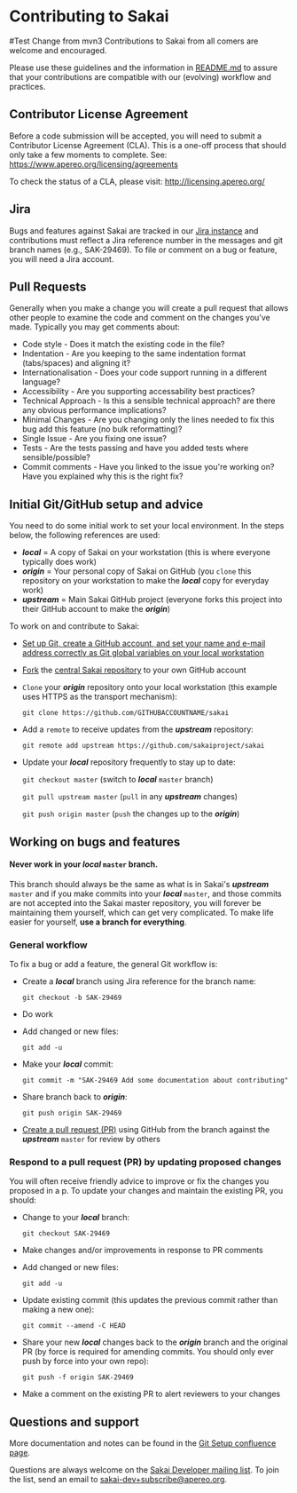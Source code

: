 # Contributing to Sakai

#Test Change from mvn3
Contributions to Sakai from all comers are welcome and encouraged.

Please use these guidelines and the information in [README.md](README.md) to assure that your contributions are compatible with our (evolving) workflow and practices.

## Contributor License Agreement
Before a code submission will be accepted, you will need to submit a Contributor License Agreement (CLA). This is a one-off process that should only take a few moments to complete. See: https://www.apereo.org/licensing/agreements

To check the status of a CLA, please visit: http://licensing.apereo.org/

## Jira

Bugs and features against Sakai are tracked in our [Jira instance](https://jira.sakaiproject.org/) and contributions must reflect a Jira reference number in the messages and git branch names (e.g., SAK-29469). To file or comment on a bug or feature, you will need a Jira account.

## Pull Requests

Generally when you make a change you will create a pull request that allows other people to examine the code and comment on the changes you've made. Typically you may get comments about:

 * Code style - Does it match the existing code in the file?
 * Indentation - Are you keeping to the same indentation format (tabs/spaces) and aligning it?
 * Internationalisation - Does your code support running in a different language?
 * Accessibility - Are you supporting accessability best practices?
 * Technical Approach - Is this a sensible technical approach? are there any obvious performance implications?
 * Minimal Changes - Are you changing only the lines needed to fix this bug add this feature (no bulk reformatting)?
 * Single Issue - Are you fixing one issue?
 * Tests - Are the tests passing and have you added tests where sensible/possible?
 * Commit comments - Have you linked to the issue you're working on? Have you explained why this is the right fix?

## Initial Git/GitHub setup and advice

You need to do some initial work to set your local environment. In the steps below, the following references are used:

   * ***local*** = A copy of Sakai on your workstation (this is where everyone typically does work)
   * ***origin*** = Your personal copy of Sakai on GitHub (you `clone` this repository on your workstation to make the ***local*** copy for everyday work)
   * ***upstream*** = Main Sakai GitHub project (everyone forks this project into their GitHub account to make the ***origin***)

To work on and contribute to Sakai:

* [Set up Git, create a GitHub account, and set your name and e-mail address correctly as Git global variables on your local workstation](https://help.github.com/articles/set-up-git/)

* [Fork](https://help.github.com/articles/fork-a-repo/) the [central Sakai repository](https://github.com/sakaiproject/sakai) to your own GitHub account

* `Clone` your ***origin*** repository onto your local workstation (this example uses HTTPS as the transport mechanism):

  `git clone https://github.com/GITHUBACCOUNTNAME/sakai`
 
* Add a `remote` to receive updates from the ***upstream*** repository:

  `git remote add upstream https://github.com/sakaiproject/sakai`

* Update your ***local*** repository frequently to stay up to date:

  `git checkout master` (switch to ***local*** `master` branch)
  
  `git pull upstream master` (`pull` in any ***upstream*** changes)
  
  `git push origin master` (`push` the changes up to the ***origin***)

## Working on bugs and features

#### Never work in your ***local*** `master` branch.

This branch should always be the same as what is in Sakai's ***upstream*** `master` and if you make commits into your ***local*** `master`, and those commits are not accepted into the Sakai master repository, you will forever be maintaining them yourself, which can get very complicated. To make life easier for yourself, **use a branch for everything**.

### General workflow

To fix a bug or add a feature, the general Git workflow is:

* Create a ***local*** branch using Jira reference for the branch name:

  `git checkout -b SAK-29469`


* Do work

* Add changed or new files:

  `git add -u`

* Make your ***local*** commit:

  `git commit -m "SAK-29469 Add some documentation about contributing"`

* Share branch back to ***origin***:

  `git push origin SAK-29469`

* [Create a pull request (PR)](https://help.github.com/articles/creating-a-pull-request/) using GitHub from the branch against the ***upstream*** `master` for review by others

### Respond to a pull request (PR) by updating proposed changes

You will often receive friendly advice to improve or fix the changes you proposed in a p. To update your changes and maintain the existing PR, you should:
  
* Change to your ***local*** branch:

  `git checkout SAK-29469`

* Make changes and/or improvements in response to PR comments

* Add changed or new files:

  `git add -u`

* Update existing commit (this updates the previous commit rather than making a new one):

  `git commit --amend -C HEAD`

* Share your new ***local*** changes back to the ***origin*** branch and the original PR (by force is required for amending commits. You should only ever push by force into your own repo):

  `git push -f origin SAK-29469`

* Make a comment on the existing PR to alert reviewers to your changes

## Questions and support

More documentation and notes can be found in the [Git Setup confluence page](https://confluence.sakaiproject.org/display/SAKDEV/Git+Setup).

Questions are always welcome on the [Sakai Developer mailing list](https://groups.google.com/a/apereo.org/d/forum/sakai-dev). To join the list, send an email to sakai-dev+subscribe@apereo.org.
